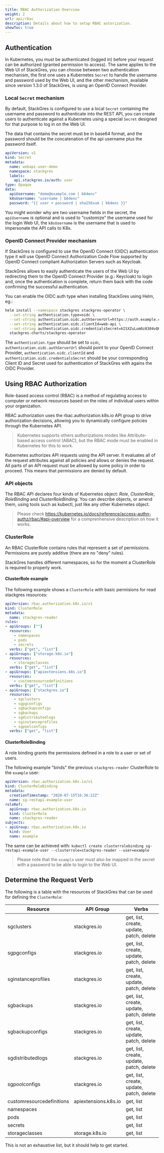 ```yaml
---
title: RBAC Authorization Overview
weight: 2
url: api/rbac
description: Details about how to setup RBAC autorization.
showToc: true
---
```


## Authentication

In Kubernetes, you must be authenticated (logged in) before your request can be authorized (granted permission to
access). The same applies to the Web UI of StackGres, you can choose between two authentication mechanism,
the first one uses a Kubernetes `Secret` to handle the username and password used by the Web UI, and
the other mechanism, available since version 1.3.0 of StackGres, is using an OpenID Connect Provider.

### Local `Secret` mechanism
By default, StackGres is configured to use a local `Secret` containing the username and password to authenticate
into the REST API, you can create users to authenticate against a Kubernetes using a special `Secret` designed
for that purpose to log in on the Web UI.

The data that contains the secret must be in base64 format, and the password should be the concatenation of the api
username plus the password itself.

```yaml
apiVersion: v1
kind: Secret
metadata:
  name: webapi-user-demo
  namespace: stackgres
  labels:
    api.stackgres.io/auth: user
type: Opaque
data:
  apiUsername: "demo@example.com | b64enc"
  k8sUsername: "username | b64enc"
  password: "{{ user + password | sha256sum | b64enc }}"
```

You might wonder why are two username fields in the secret, the `apiUsername` is optional and is used to "customize" the
username used for the login Web UI, the `k8sUsername` is the username that is used to impersonate the API calls to K8s.

### OpenID Connect Provider mechanism
If StackGres is configured to use the OpenID Connect (OIDC) authentication type it will use OpenID Connect Authorization
Code Flow supported by OpenID Connect compliant Authorization Servers such as Keycloak.

StackGres allows to easily authenticate the users of the Web UI by redirecting them to the OpenID Connect Provider
(e.g.: Keycloak) to login and, once the authentication is complete, return them back with the code confirming the successful
authentication.

You can enable the OIDC auth type when installing StackGres using Helm, eg.:

```bash
helm install --namespace stackgres stackgres-operator \
  --set-string authentication.type=oidc \
  --set-string authentication.oidc.authServerUrl=https://auth.example.com/realms/stackgres \
  --set-string authentication.oidc.clientId=web-api \
  --set-string authentication.oidc.credentialsSecret=kISXZuLum0z8304vQHzOfMNapYHPtLX4 \
  stackgres-charts/stackgres-operator
```

The `authentication.type` should be set to `oidc`, `authentication.oidc.authServerUrl` should point to your OpenID Connect
Provider, `authentication.oidc.clientId` and `authentication.oidc.credentialsSecret` should be your corresponding Client ID
and Secret used for authentication of StackGres with agains the OIDC Provider.

## Using RBAC Authorization

Role-based access control (RBAC) is a method of regulating access to computer or network resources based on the roles of
individual users within your organization.

RBAC authorization uses the rbac.authorization.k8s.io API group to drive authorization decisions, allowing you to
dynamically configure policies through the Kubernetes API.

> Kubernetes supports others authorizations modes like Attribute-based access control (ABAC), but the RBAC mode must be
enabled in Kubernetes for this to work.

Kubernetes authorizes API requests using the API server. It evaluates all of the request attributes against all policies
and allows or denies the request. All parts of an API request must be allowed by some policy in order to proceed. This
means that permissions are denied by default.

### API objects

The RBAC API declares four kinds of Kubernetes object: _Role_, _ClusterRole_, _RoleBinding_ and _ClusterRoleBinding_. You can
describe objects, or amend them, using tools such as kubectl, just like any other Kubernetes object.

> Please check https://kubernetes.io/docs/reference/access-authn-authz/rbac/#api-overview  for a comprenhensive description
on how it works.

### ClusterRole

An RBAC ClusterRole contains rules that represent a set of permissions. Permissions are purely additive (there are no "deny" rules).

StackGres handles different namespaces, so for the moment a ClusterRole is required to properly work.

#### ClusterRole example

The following example shows a `ClusterRole` with basic permisions for read stackgres resources:

```yaml
apiVersion: rbac.authorization.k8s.io/v1
kind: ClusterRole
metadata:
  name: stackgres-reader
rules:
- apiGroups: [""]
  resources:
    - namespaces
    - pods
    - secrets
  verbs: ["get", "list"]
- apiGroups: ["storage.k8s.io"]
  resources:
    - storageclasses
  verbs: ["get", "list"]
- apiGroups: ["apiextensions.k8s.io"]
  resources:
    - customresourcedefinitions
  verbs: ["get", "list"]
- apiGroups: ["stackgres.io"]
  resources:
    - sgclusters
    - sgpgconfigs
    - sgbackupconfigs
    - sgbackups
    - sgdistributedlogs
    - sginstanceprofiles
    - sgpoolconfigs
  verbs: ["get", "list"]
```

#### ClusterRoleBinding

A role binding grants the permissions defined in a role to a user or set of users.

The following example "binds" the previous `stackgres-reader` ClusterRole to the `example` user:

```yaml
apiVersion: rbac.authorization.k8s.io/v1
kind: ClusterRoleBinding
metadata:
  creationTimestamp: "2020-07-15T16:36:22Z"
  name: sg-restapi-example-user
roleRef:
  apiGroup: rbac.authorization.k8s.io
  kind: ClusterRole
  name: stackgres-reader
subjects:
- apiGroup: rbac.authorization.k8s.io
  kind: User
  name: example
```

The same can be achieved with: `kubectl create clusterrolebinding sg-restapi-example-user --clusterrole=stackgres-reader --user=example`

> Please note that the `example` user must also be mapped in the secret with a password to be able to login to the Web UI.

## Determine the Request Verb

The following is a table with the resources of StackGres that can be used for defining the `ClusterRole`:

| Resource                  | API Group            | Verbs                                         |
|---------------------------|----------------------|-----------------------------------------------|
| sgclusters                | stackgres.io         | get, list, create, update, patch, delete      |
| sgpgconfigs               | stackgres.io         | get, list, create, update, patch, delete      |
| sginstanceprofiles        | stackgres.io         | get, list, create, update, patch, delete      |
| sgbackups                 | stackgres.io         | get, list, create, update, patch, delete      |
| sgbackupconfigs           | stackgres.io         | get, list, create, update, patch, delete      |
| sgdistributedlogs         | stackgres.io         | get, list, create, update, patch, delete      |
| sgpoolconfigs             | stackgres.io         | get, list, create, update, patch, delete      |
| customresourcedefinitions | apiextensions.k8s.io | get, list                                     |
| namespaces                |                      | get, list                                     |
| pods                      |                      | get, list                                     |
| secrets                   |                      | get, list                                     |
| storageclasses            | storage.k8s.io       | get, list                                     |

This is not an exhaustive list, but it should help to get started.
